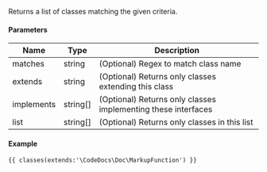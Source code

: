 Returns a list of classes matching the given criteria.

#### Parameters

| Name       | Type     | Description
| ---------- | -------- | ------------
| matches    | string   | (Optional) Regex to match class name
| extends    | string   | (Optional) Returns only classes extending this class
| implements | string[] | (Optional) Returns only classes implementing these interfaces
| list       | string[] | (Optional) Returns only classes in this list

#### Example

```
{{ classes(extends:'\CodeDocs\Doc\MarkupFunction') }}
```